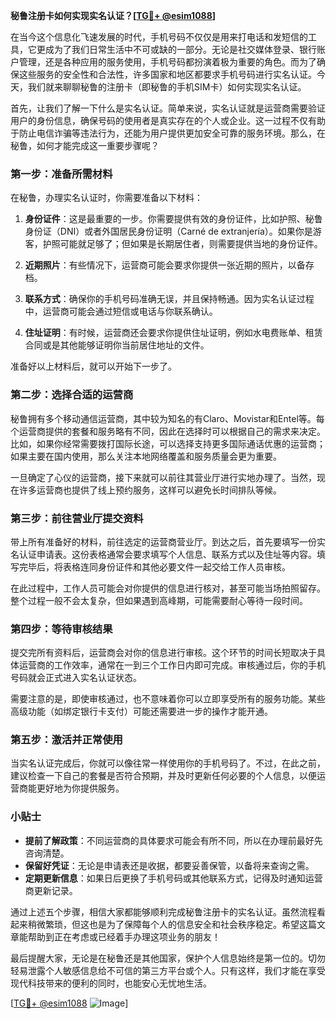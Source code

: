**秘鲁注册卡如何实现实名认证？[[TG💪+ @esim1088](https://t.me/s/esim1088)]**

在当今这个信息化飞速发展的时代，手机号码不仅仅是用来打电话和发短信的工具，它更成为了我们日常生活中不可或缺的一部分。无论是社交媒体登录、银行账户管理，还是各种应用的服务使用，手机号码都扮演着极为重要的角色。而为了确保这些服务的安全性和合法性，许多国家和地区都要求手机号码进行实名认证。今天，我们就来聊聊秘鲁的注册卡（即秘鲁的手机SIM卡）如何实现实名认证。

首先，让我们了解一下什么是实名认证。简单来说，实名认证就是运营商需要验证用户的身份信息，确保号码的使用者是真实存在的个人或企业。这一过程不仅有助于防止电信诈骗等违法行为，还能为用户提供更加安全可靠的服务环境。那么，在秘鲁，如何才能完成这一重要步骤呢？

### **第一步：准备所需材料**

在秘鲁，办理实名认证时，你需要准备以下材料：

1. **身份证件**：这是最重要的一步。你需要提供有效的身份证件，比如护照、秘鲁身份证（DNI）或者外国居民身份证明（Carné de extranjería）。如果你是游客，护照可能就足够了；但如果是长期居住者，则需要提供当地的身份证件。
   
2. **近期照片**：有些情况下，运营商可能会要求你提供一张近期的照片，以备存档。

3. **联系方式**：确保你的手机号码准确无误，并且保持畅通。因为实名认证过程中，运营商可能会通过短信或电话与你联系确认。

4. **住址证明**：有时候，运营商还会要求你提供住址证明，例如水电费账单、租赁合同或是其他能够证明你当前居住地址的文件。

准备好以上材料后，就可以开始下一步了。

### **第二步：选择合适的运营商**

秘鲁拥有多个移动通信运营商，其中较为知名的有Claro、Movistar和Entel等。每个运营商提供的套餐和服务略有不同，因此在选择时可以根据自己的需求来决定。比如，如果你经常需要拨打国际长途，可以选择支持更多国际通话优惠的运营商；如果主要在国内使用，那么关注本地网络覆盖和服务质量会更为重要。

一旦确定了心仪的运营商，接下来就可以前往其营业厅进行实地办理了。当然，现在许多运营商也提供了线上预约服务，这样可以避免长时间排队等候。

### **第三步：前往营业厅提交资料**

带上所有准备好的材料，前往选定的运营商营业厅。到达之后，首先要填写一份实名认证申请表。这份表格通常会要求填写个人信息、联系方式以及住址等内容。填写完毕后，将表格连同身份证件和其他必要文件一起交给工作人员审核。

在此过程中，工作人员可能会对你提供的信息进行核对，甚至可能当场拍照留存。整个过程一般不会太复杂，但如果遇到高峰期，可能需要耐心等待一段时间。

### **第四步：等待审核结果**

提交完所有资料后，运营商会对你的信息进行审核。这个环节的时间长短取决于具体运营商的工作效率，通常在一到三个工作日内即可完成。审核通过后，你的手机号码就会正式进入实名认证状态。

需要注意的是，即使审核通过，也不意味着你可以立即享受所有的服务功能。某些高级功能（如绑定银行卡支付）可能还需要进一步的操作才能开通。

### **第五步：激活并正常使用**

当实名认证完成后，你就可以像往常一样使用你的手机号码了。不过，在此之前，建议检查一下自己的套餐是否符合预期，并及时更新任何必要的个人信息，以便运营商能更好地为你提供服务。

### **小贴士**

- **提前了解政策**：不同运营商的具体要求可能会有所不同，所以在办理前最好先咨询清楚。
- **保留好凭证**：无论是申请表还是收据，都要妥善保管，以备将来查询之需。
- **定期更新信息**：如果日后更换了手机号码或其他联系方式，记得及时通知运营商更新记录。

通过上述五个步骤，相信大家都能够顺利完成秘鲁注册卡的实名认证。虽然流程看起来稍微繁琐，但这也是为了保障每个人的信息安全和社会秩序稳定。希望这篇文章能帮助到正在考虑或已经着手办理这项业务的朋友！

最后提醒大家，无论是在秘鲁还是其他国家，保护个人信息始终是第一位的。切勿轻易泄露个人敏感信息给不可信的第三方平台或个人。只有这样，我们才能在享受现代科技带来的便利的同时，也能安心无忧地生活。

[[TG💪+ @esim1088](https://t.me/s/esim1088) ![Image](https://i.postimg.cc/4NQfJmqS/Snipaste-2025-05-13-00-14-12.png)]